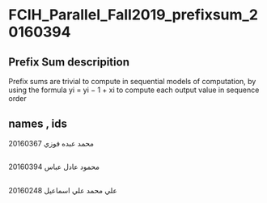 # FCIH_Parallel_Fall2019_prefixsum_20160394

## Prefix Sum descripition 
Prefix sums are trivial to compute in sequential models of computation, by using the formula yi = yi − 1 + xi to compute each output value in sequence order

## names , ids 
محمد عبده فوزي    20160367
##
محمود عادل عباس    20160394
##
علي محمد علي اسماعيل   20160248


